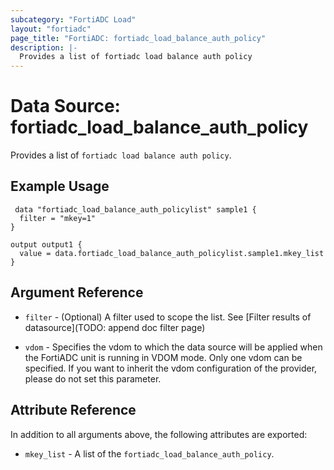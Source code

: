 ```yaml
---
subcategory: "FortiADC Load"
layout: "fortiadc"
page_title: "FortiADC: fortiadc_load_balance_auth_policy"
description: |-
  Provides a list of fortiadc load balance auth policy
---
```


# Data Source: fortiadc_load_balance_auth_policy
Provides a list of `fortiadc load balance auth policy`.

## Example Usage

```hcl
 data "fortiadc_load_balance_auth_policylist" sample1 {
  filter = "mkey=1"
}

output output1 {
  value = data.fortiadc_load_balance_auth_policylist.sample1.mkey_list
}
```

## Argument Reference

* `filter` - (Optional) A filter used to scope the list. See [Filter results of datasource](TODO: append doc filter page)

* `vdom` - Specifies the vdom to which the data source will be applied when the FortiADC unit is running in VDOM mode. Only one vdom can be specified. If you want to inherit the vdom configuration of the provider, please do not set this parameter.

## Attribute Reference

In addition to all arguments above, the following attributes are exported:

* `mkey_list` -  A list of the `fortiadc_load_balance_auth_policy`.
